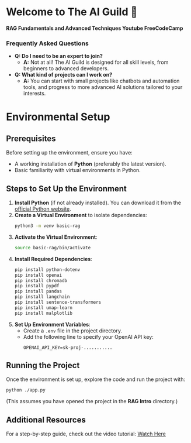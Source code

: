 <!-- @format -->
# Welcome to The AI Guild 🚀

**RAG Fundamentals and Advanced Techniques Youtube FreeCodeCamp**

### Frequently Asked Questions
- **Q: Do I need to be an expert to join?**
  - **A:** Not at all! The AI Guild is designed for all skill levels, from beginners to advanced developers.
- **Q: What kind of projects can I work on?**
  - **A:** You can start with small projects like chatbots and automation tools, and progress to more advanced AI solutions tailored to your interests.

# Environmental Setup

## Prerequisites
Before setting up the environment, ensure you have:
- A working installation of **Python** (preferably the latest version).
- Basic familiarity with virtual environments in Python.

## Steps to Set Up the Environment

1. **Install Python** (if not already installed). You can download it from the [official Python website](https://www.python.org/downloads/).
2. **Create a Virtual Environment** to isolate dependencies:
   ```bash
   python3 -m venv basic-rag
   ```
3. **Activate the Virtual Environment**:
   ```bash
   source basic-rag/bin/activate
   ```
4. **Install Required Dependencies**:
   ```bash
   pip install python-dotenv
   pip install openai
   pip install chromadb
   pip install pypdf
   pip install pandas
   pip install langchain
   pip install sentence-transformers
   pip install umap-learn
   pip install malplotlib
   ```
5. **Set Up Environment Variables**:
   - Create a `.env` file in the project directory.
   - Add the following line to specify your OpenAI API key:
     ```
     OPENAI_API_KEY=sk-proj-...........
     ```

## Running the Project
Once the environment is set up, explore the code and run the project with:
```bash
python ./app.py
```
(This assumes you have opened the project in the **RAG Intro** directory.)

## Additional Resources
For a step-by-step guide, check out the video tutorial:
[Watch Here](https://www.youtube.com/watch?v=ea2W8IogX80&t=2s&ab_channel=freeCodeCamp.org)
